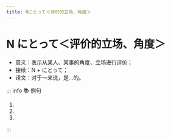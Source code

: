 ```yaml
---
title: Nにとって＜评价的立场、角度＞
---
```


# N にとって＜评价的立场、角度＞

- 意义：表示从某人、某事的角度、立场进行评价；
- 接续：N + にとって；
- 译文：对于～来说，是…的。

::: info :books: 例句

1. <grammer-content sentence='**[中国/ちゅうごく]の[人々/ひとびと]にとって**、[一年/いちねん]でいちばん[大きな/おおきな][年中/ねんじゅう][行事/ぎょうじ]である[春節/しゅんせつ]は[旧暦/きゅうれき]の[正月/しょうがつ]のことである。' trans='对中国人来说，一年中最重要的节日春节是农历新年。' />
2. <grammer-content sentence='**[一年生/いちねんせい]にとって**、この[文章/ぶんしょう]はちょっと[難しい/むずかしい]ですね。' trans='对于一年级学生来说，这篇文章有点难。' />
3. <grammer-content sentence='**[子供/こども]の[教育/きょういく]にとって**、[一番/いちばん][大切/たいせつ]なことは[何/なん]でしょうか。' trans='对于孩子的教育来说，最重要的是什么。' />

:::
